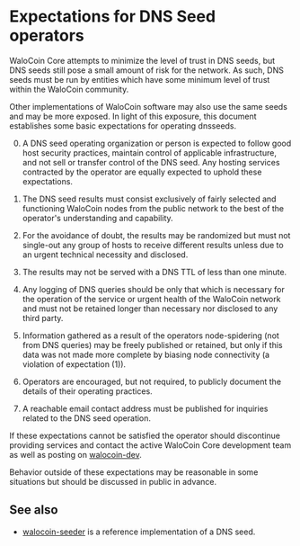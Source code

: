 Expectations for DNS Seed operators
====================================

WaloCoin Core attempts to minimize the level of trust in DNS seeds,
but DNS seeds still pose a small amount of risk for the network.
As such, DNS seeds must be run by entities which have some minimum
level of trust within the WaloCoin community.

Other implementations of WaloCoin software may also use the same
seeds and may be more exposed. In light of this exposure, this
document establishes some basic expectations for operating dnsseeds.

0. A DNS seed operating organization or person is expected to follow good
host security practices, maintain control of applicable infrastructure,
and not sell or transfer control of the DNS seed. Any hosting services
contracted by the operator are equally expected to uphold these expectations.

1. The DNS seed results must consist exclusively of fairly selected and
functioning WaloCoin nodes from the public network to the best of the
operator's understanding and capability.

2. For the avoidance of doubt, the results may be randomized but must not
single-out any group of hosts to receive different results unless due to an
urgent technical necessity and disclosed.

3. The results may not be served with a DNS TTL of less than one minute.

4. Any logging of DNS queries should be only that which is necessary
for the operation of the service or urgent health of the WaloCoin
network and must not be retained longer than necessary nor disclosed
to any third party.

5. Information gathered as a result of the operators node-spidering
(not from DNS queries) may be freely published or retained, but only
if this data was not made more complete by biasing node connectivity
(a violation of expectation (1)).

6. Operators are encouraged, but not required, to publicly document the
details of their operating practices.

7. A reachable email contact address must be published for inquiries
related to the DNS seed operation.

If these expectations cannot be satisfied the operator should
discontinue providing services and contact the active WaloCoin
Core development team as well as posting on
[walocoin-dev](https://groups.google.com/forum/#!forum/walocoin-dev).

Behavior outside of these expectations may be reasonable in some
situations but should be discussed in public in advance.

See also
----------
- [walocoin-seeder](https://github.com/pooler/walocoin-seeder) is a reference implementation of a DNS seed.
